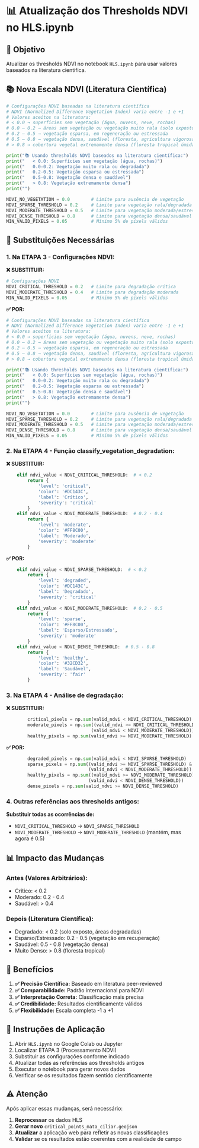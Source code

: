 # 📊 Atualização dos Thresholds NDVI no HLS.ipynb

## 🎯 **Objetivo**

Atualizar os thresholds NDVI no notebook `HLS.ipynb` para usar valores baseados na literatura científica.

## 📚 **Nova Escala NDVI (Literatura Científica)**

```python
# Configurações NDVI baseadas na literatura científica
# NDVI (Normalized Difference Vegetation Index) varia entre -1 e +1
# Valores aceitos na literatura:
# < 0.0 → superfícies sem vegetação (água, nuvens, neve, rochas)
# 0.0 – 0.2 → áreas sem vegetação ou vegetação muito rala (solo exposto, áreas degradadas)
# 0.2 – 0.5 → vegetação esparsa, em regeneração ou estressada
# 0.5 – 0.8 → vegetação densa, saudável (floresta, agricultura vigorosa)
# > 0.8 → cobertura vegetal extremamente densa (floresta tropical úmida)

print("📚 Usando thresholds NDVI baseados na literatura científica:")
print("   < 0.0: Superfícies sem vegetação (água, rochas)")
print("   0.0-0.2: Vegetação muito rala ou degradada")
print("   0.2-0.5: Vegetação esparsa ou estressada")
print("   0.5-0.8: Vegetação densa e saudável")
print("   > 0.8: Vegetação extremamente densa")
print("")

NDVI_NO_VEGETATION = 0.0        # Limite para ausência de vegetação
NDVI_SPARSE_THRESHOLD = 0.2     # Limite para vegetação rala/degradada
NDVI_MODERATE_THRESHOLD = 0.5   # Limite para vegetação moderada/estressada
NDVI_DENSE_THRESHOLD = 0.8      # Limite para vegetação densa/saudável
MIN_VALID_PIXELS = 0.05         # Mínimo 5% de pixels válidos
```

## 🔧 **Substituições Necessárias**

### **1. Na ETAPA 3 - Configurações NDVI:**

**❌ SUBSTITUIR:**

```python
# Configurações NDVI
NDVI_CRITICAL_THRESHOLD = 0.2   # Limite para degradação crítica
NDVI_MODERATE_THRESHOLD = 0.4   # Limite para degradação moderada
MIN_VALID_PIXELS = 0.05         # Mínimo 5% de pixels válidos
```

**✅ POR:**

```python
# Configurações NDVI baseadas na literatura científica
# NDVI (Normalized Difference Vegetation Index) varia entre -1 e +1
# Valores aceitos na literatura:
# < 0.0 → superfícies sem vegetação (água, nuvens, neve, rochas)
# 0.0 – 0.2 → áreas sem vegetação ou vegetação muito rala (solo exposto, áreas degradadas)
# 0.2 – 0.5 → vegetação esparsa, em regeneração ou estressada
# 0.5 – 0.8 → vegetação densa, saudável (floresta, agricultura vigorosa)
# > 0.8 → cobertura vegetal extremamente densa (floresta tropical úmida)

print("📚 Usando thresholds NDVI baseados na literatura científica:")
print("   < 0.0: Superfícies sem vegetação (água, rochas)")
print("   0.0-0.2: Vegetação muito rala ou degradada")
print("   0.2-0.5: Vegetação esparsa ou estressada")
print("   0.5-0.8: Vegetação densa e saudável")
print("   > 0.8: Vegetação extremamente densa")
print("")

NDVI_NO_VEGETATION = 0.0        # Limite para ausência de vegetação
NDVI_SPARSE_THRESHOLD = 0.2     # Limite para vegetação rala/degradada
NDVI_MODERATE_THRESHOLD = 0.5   # Limite para vegetação moderada/estressada
NDVI_DENSE_THRESHOLD = 0.8      # Limite para vegetação densa/saudável
MIN_VALID_PIXELS = 0.05         # Mínimo 5% de pixels válidos
```

### **2. Na ETAPA 4 - Função classify_vegetation_degradation:**

**❌ SUBSTITUIR:**

```python
    elif ndvi_value < NDVI_CRITICAL_THRESHOLD:  # < 0.2
        return {
            'level': 'critical',
            'color': '#DC143C',
            'label': 'Crítico',
            'severity': 'critical'
        }
    elif ndvi_value < NDVI_MODERATE_THRESHOLD:  # 0.2 - 0.4
        return {
            'level': 'moderate',
            'color': '#FF8C00',
            'label': 'Moderado',
            'severity': 'moderate'
        }
```

**✅ POR:**

```python
    elif ndvi_value < NDVI_SPARSE_THRESHOLD:  # < 0.2
        return {
            'level': 'degraded',
            'color': '#DC143C',
            'label': 'Degradado',
            'severity': 'critical'
        }
    elif ndvi_value < NDVI_MODERATE_THRESHOLD:  # 0.2 - 0.5
        return {
            'level': 'sparse',
            'color': '#FF8C00',
            'label': 'Esparso/Estressado',
            'severity': 'moderate'
        }
    elif ndvi_value < NDVI_DENSE_THRESHOLD:  # 0.5 - 0.8
        return {
            'level': 'healthy',
            'color': '#32CD32',
            'label': 'Saudável',
            'severity': 'fair'
        }
```

### **3. Na ETAPA 4 - Análise de degradação:**

**❌ SUBSTITUIR:**

```python
        critical_pixels = np.sum(valid_ndvi < NDVI_CRITICAL_THRESHOLD)
        moderate_pixels = np.sum((valid_ndvi >= NDVI_CRITICAL_THRESHOLD) &
                                (valid_ndvi < NDVI_MODERATE_THRESHOLD))
        healthy_pixels = np.sum(valid_ndvi >= NDVI_MODERATE_THRESHOLD)
```

**✅ POR:**

```python
        degraded_pixels = np.sum(valid_ndvi < NDVI_SPARSE_THRESHOLD)
        sparse_pixels = np.sum((valid_ndvi >= NDVI_SPARSE_THRESHOLD) &
                               (valid_ndvi < NDVI_MODERATE_THRESHOLD))
        healthy_pixels = np.sum((valid_ndvi >= NDVI_MODERATE_THRESHOLD) &
                               (valid_ndvi < NDVI_DENSE_THRESHOLD))
        dense_pixels = np.sum(valid_ndvi >= NDVI_DENSE_THRESHOLD)
```

### **4. Outras referências aos thresholds antigos:**

**Substituir todas as ocorrências de:**

- `NDVI_CRITICAL_THRESHOLD` → `NDVI_SPARSE_THRESHOLD`
- `NDVI_MODERATE_THRESHOLD` → `NDVI_MODERATE_THRESHOLD` (mantém, mas agora é 0.5)

## 📊 **Impacto das Mudanças**

### **Antes (Valores Arbitrários):**

- Crítico: < 0.2
- Moderado: 0.2 - 0.4
- Saudável: > 0.4

### **Depois (Literatura Científica):**

- Degradado: < 0.2 (solo exposto, áreas degradadas)
- Esparso/Estressado: 0.2 - 0.5 (vegetação em recuperação)
- Saudável: 0.5 - 0.8 (vegetação densa)
- Muito Denso: > 0.8 (floresta tropical)

## 🎯 **Benefícios**

1. **✅ Precisão Científica:** Baseado em literatura peer-reviewed
2. **✅ Comparabilidade:** Padrão internacional para NDVI
3. **✅ Interpretação Correta:** Classificação mais precisa
4. **✅ Credibilidade:** Resultados cientificamente válidos
5. **✅ Flexibilidade:** Escala completa -1 a +1

## 📝 **Instruções de Aplicação**

1. Abrir `HLS.ipynb` no Google Colab ou Jupyter
2. Localizar ETAPA 3 (Processamento NDVI)
3. Substituir as configurações conforme indicado
4. Atualizar todas as referências aos thresholds antigos
5. Executar o notebook para gerar novos dados
6. Verificar se os resultados fazem sentido cientificamente

## ⚠️ **Atenção**

Após aplicar essas mudanças, será necessário:

1. **Reprocessar** os dados HLS
2. **Gerar novo** `critical_points_mata_ciliar.geojson`
3. **Atualizar** a aplicação web para refletir as novas classificações
4. **Validar** se os resultados estão coerentes com a realidade de campo
